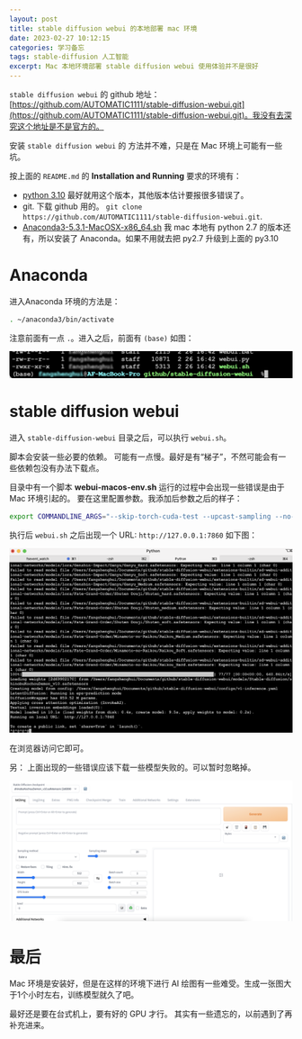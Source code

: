 ```yaml
---
layout: post
title: stable diffusion webui 的本地部署 mac 环境
date: 2023-02-27 10:12:15
categories: 学习备忘  
tags: stable-diffusion 人工智能
excerpt: Mac 本地环境部署 stable diffusion webui 使用体验并不是很好
---
```


`stable diffusion webui` 的 github 地址：[https://github.com/AUTOMATIC1111/stable-diffusion-webui.git](https://github.com/AUTOMATIC1111/stable-diffusion-webui.git)。我没有去深究这个地址是不是官方的。 

安装 `stable diffusion webui` 的 方法并不难，只是在 Mac 环境上可能有一些坑。

按上面的 `README.md` 的 **Installation and Running** 要求的环境有：

- [python 3.10]([https://www.python.org/ftp/python/3.10.10/python-3.10.10-macos11.pkg](https://www.python.org/ftp/python/3.10.10/python-3.10.10-macos11.pkg)) 最好就用这个版本，其他版本估计要报很多错误了。 
- git. 下载 github 用的。 `git clone https://github.com/AUTOMATIC1111/stable-diffusion-webui.git`.
- [Anaconda3-5.3.1-MacOSX-x86_64.sh](https://repo.anaconda.com/archive/Anaconda3-5.3.1-MacOSX-x86_64.sh) 我 mac 本地有 python 2.7 的版本还有，所以安装了  Anaconda。如果不用就去把 py2.7 升级到上面的 py3.10

# Anaconda

进入Anaconda 环境的方法是： 

```sh 
. ~/anaconda3/bin/activate 
```

注意前面有一点 `.`。进入之后，前面有 `(base)`  如图：

![](/assets/stable-diffusion/stable-diffusion-webui-2023-02-27-23-48-14.png)

# stable diffusion webui 

进入 `stable-diffusion-webui` 目录之后，可以执行 `webui.sh`。

脚本会安装一些必要的依赖。 可能有一点慢。最好是有“梯子”，不然可能会有一些依赖包没有办法下载点。 

目录中有一个脚本 **webui-macos-env.sh**  运行的过程中会出现一些错误是由于 Mac 环境引起的。 要在这里配置参数。我添加后参数之后的样子：

```sh 
export COMMANDLINE_ARGS="--skip-torch-cuda-test --upcast-sampling --no-half-vae --use-cpu interrogate --precision full --no-half --disable-nan-check"
```

执行后 `webui.sh` 之后出现一个 URL: `http://127.0.0.1:7860`  如下图：

![](/assets/stable-diffusion/stable-diffusion-webui-2023-02-27-23-56-56.png)

在浏览器访问它即可。 

另： 上面出现的一些错误应该下载一些模型失败的。可以暂时忽略掉。 

![](/assets/stable-diffusion/stable-diffusion-webui-2023-02-28-00-00-17.png)

# 最后

Mac 环境是安装好，但是在这样的环境下进行 AI 绘图有一些难受。生成一张图大于1个小时左右，训练模型就久了吧。 

最好还是要在台式机上，要有好的 GPU 才行。 其实有一些遗忘的，以前遇到了再补充进来。



